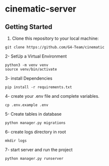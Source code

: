 # cinematic-server

## Getting Started
1. Clone this repository to your local machine:
```
git clone https://github.com/G4-Team/cinematic
```
2- SetUp a Virtual Environment
```
python3 -m venv venv
source venv/bin/activate
```
3- install Dependencies
```
pip install -r requirements.txt
```
4- create your .env file and complete variables.
```
cp .env.example .env
```
5- Create tables in database
```
python manager.py migrations
```
6- create logs directory in root
```
mkdir logs
```
7- start server and run the project
```
python manager.py runserver
```
